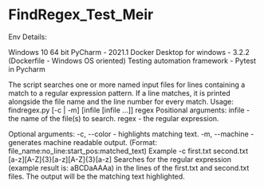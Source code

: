 # FindRegex_Test_Meir


Env Details:

Windows 10 64 bit
PyCharm - 2021.1
Docker Desktop for windows - 3.2.2 (Dockerfile - Windows OS oriented)
Testing automation framework - Pytest in Pycharm




The script searches one or more named input files for lines containing a match to a regular expression pattern. If a line matches, it is printed alongside the file name and the line number for every match.
Usage:
findregex.py [-c | -m] [infile [infile ...]] regex
Positional arguments:
infile - the name of the file(s) to search.
regex - the regular expression.


Optional arguments:
-c, --color - highlights matching text.
-m, --machine - generates machine readable output. (Format: file_name:no_line:start_pos:matched_text)
Example
-c first.txt second.txt [a-z][A-Z]{3}[a-z][A-Z]{3}[a-z]
Searches for the regular expression (example result is: aBCDaAAAa) in the lines of the first.txt and second.txt files. 
The output will be the matching text highlighted.
